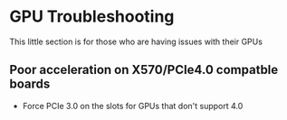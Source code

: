 # GPU Troubleshooting

This little section is for those who are having issues with their GPUs


## Poor acceleration on X570/PCIe4.0 compatble boards

* Force PCIe 3.0 on the slots for GPUs that don't support 4.0

##
